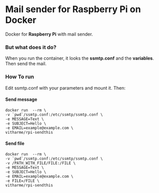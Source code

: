 
# Mail sender for Raspberry Pi on Docker
Docker for **Raspberry Pi** with mail sender.

### But what does it do?
When you run the container, it looks  the **ssmtp.conf** and the **variables**.
Then send the mail.

### How To run
Edit ssmtp.conf with your parameters and mount it. Then:
#### Send message
```
docker run  --rm \ 
-v `pwd`/ssmtp.conf:/etc/ssmtp/ssmtp.conf \ 
-e MESSAGE=Text \ 
-e SUBJECT=Hello \ 
-e EMAIL=example@example.com \ 
vitharme/rpi-sendthis
```
#### Send file
```
docker run  --rm \ 
-v `pwd`/ssmtp.conf:/etc/ssmtp/ssmtp.conf \ 
-v /PATH_WITH_FILE/FILE:/FILE \ 
-e MESSAGE=Text \ 
-e SUBJECT=Hello \ 
-e EMAIL=example@example.com \ 
-e FILE=/FILE \ 
vitharme/rpi-sendthis
